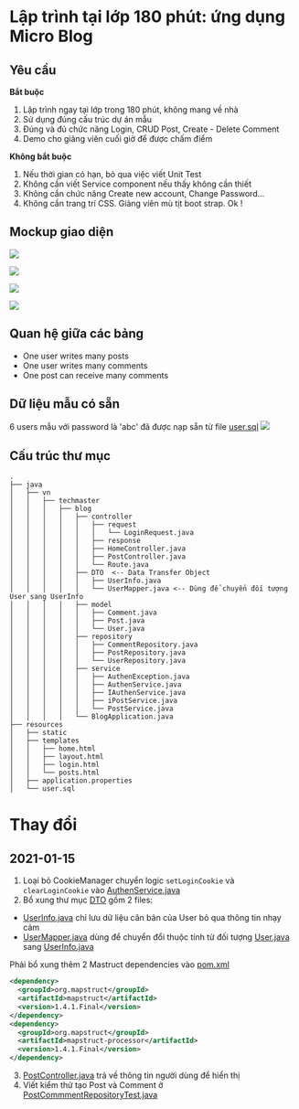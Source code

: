 # Lập trình tại lớp 180 phút: ứng dụng Micro Blog

## Yêu cầu

**Bắt buộc**
1. Lập trình ngay tại lớp trong 180 phút, không mang về nhà
2. Sử dụng đúng cấu trúc dự án mẫu
3. Đúng và đủ chức năng Login, CRUD Post, Create - Delete Comment
4. Demo cho giảng viên cuối giờ để được chấm điểm

**Không bắt buộc**
1. Nếu thời gian có hạn, bỏ qua việc viết Unit Test
2. Không cần viết Service component nếu thấy không cần thiết
3. Không cần chức năng Create new account, Change Password...
4. Không cần trang trí CSS. Giảng viên mù tịt boot strap. Ok !

## Mockup giao diện
![](images/login.jpg)

![](images/home.jpg)

![](images/new_post.jpg)

![](images/post_detail.jpg)

## Quan hệ giữa các bảng
- One user writes many posts
- One user writes many comments
- One post can receive many comments

## Dữ liệu mẫu có sẵn
6 users mẫu với password là 'abc' đã được nạp sẵn từ file [user.sql](src/main/resources/user.sql)
![](images/sample_users.jpg)

## Cấu trúc thư mục
```
.
├── java
│   ├── vn
│   │   ├── techmaster
│   │   │   ├── blog
│   │   │   │   ├── controller
│   │   │   │   │   ├── request
│   │   │   │   │   │   └── LoginRequest.java
│   │   │   │   │   ├── response
│   │   │   │   │   ├── HomeController.java
│   │   │   │   │   ├── PostController.java
│   │   │   │   │   └── Route.java
│   │   │   │   ├── DTO  <-- Data Transfer Object
│   │   │   │   │   ├── UserInfo.java
│   │   │   │   │   └── UserMapper.java <-- Dùng để chuyển đối tượng User sang UserInfo
│   │   │   │   ├── model
│   │   │   │   │   ├── Comment.java
│   │   │   │   │   ├── Post.java
│   │   │   │   │   └── User.java
│   │   │   │   ├── repository
│   │   │   │   │   ├── CommentRepository.java
│   │   │   │   │   ├── PostRepository.java
│   │   │   │   │   └── UserRepository.java
│   │   │   │   ├── service
│   │   │   │   │   ├── AuthenException.java
│   │   │   │   │   ├── AuthenService.java
│   │   │   │   │   ├── IAuthenService.java
│   │   │   │   │   ├── iPostService.java
│   │   │   │   │   └── PostService.java
│   │   │   │   └── BlogApplication.java
├── resources
│   ├── static
│   ├── templates
│   │   ├── home.html
│   │   ├── layout.html
│   │   ├── login.html
│   │   └── posts.html
│   ├── application.properties
│   └── user.sql

```

# Thay đổi

## 2021-01-15
1. Loại bỏ CookieManager chuyển logic ```setLoginCookie``` và ```clearLoginCookie``` vào [AuthenService.java](src/main/java/vn/techmaster/blog/service/AuthenService.java)
2. Bổ xung thư mục [DTO](target/classes/vn/techmaster/blog/DTO) gồm 2 files:
  - [UserInfo.java](src/main/java/vn/techmaster/blog/DTO/UserInfo.java) chỉ lưu dữ liệu căn bản của User bỏ qua thông tin nhạy cảm
  - [UserMapper.java](src/main/java/vn/techmaster/blog/DTO/UserMapper.java) dùng để chuyển đổi thuộc tính từ đối tượng [User.java](src/main/java/vn/techmaster/blog/model/User.java) sang [UserInfo.java](src/main/java/vn/techmaster/blog/DTO/UserInfo.java)

Phải bổ xung thêm 2 Mastruct dependencies vào [pom.xml](pom.xml)
```xml
<dependency>
  <groupId>org.mapstruct</groupId>
  <artifactId>mapstruct</artifactId>
  <version>1.4.1.Final</version>
</dependency>
<dependency>
  <groupId>org.mapstruct</groupId>
  <artifactId>mapstruct-processor</artifactId>
  <version>1.4.1.Final</version>
</dependency>
```
3. [PostController.java](src/main/java/vn/techmaster/blog/controller/PostController.java) trả về thông tin người dùng để hiển thị
4. Viết kiểm thử tạo Post và Comment ở [PostCommmentRepositoryTest.java](src/test/java/vn/techmaster/blog/PostCommentRepositoryTest.java)
